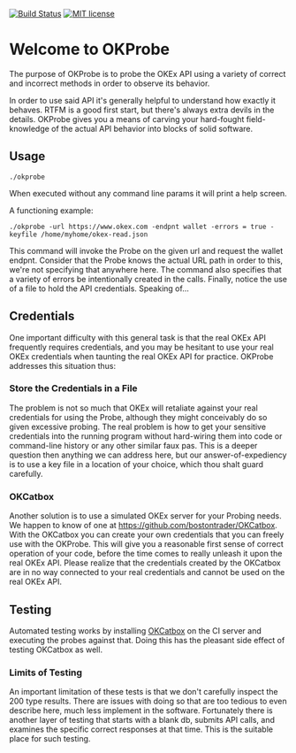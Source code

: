 [![Build Status](https://travis-ci.org/bostontrader/okprobe.svg?branch=master)](https://travis-ci.org/bostontrader/okprobe)
[![MIT license](http://img.shields.io/badge/license-MIT-brightgreen.svg)](http://opensource.org/licenses/MIT)

# Welcome to OKProbe
The purpose of OKProbe is to probe the OKEx API using a variety of correct and incorrect methods in order to observe its behavior.

In order to use said API it's generally helpful to understand how exactly it behaves.  RTFM is a good first start, but there's always extra devils in the details.  OKProbe gives you a means of carving your hard-fought field-knowledge of the actual API behavior into blocks of solid software.

## Usage
```
./okprobe
```
When executed without any command line params it will print a help screen.

A functioning example:

```
./okprobe -url https://www.okex.com -endpnt wallet -errors = true -keyfile /home/myhome/okex-read.json

```
This command will invoke the Probe on the given url and request the wallet endpnt.  Consider that the Probe knows the actual URL path in order to this, we're not specifying that anywhere here. The command also specifies that a variety of errors be intentionally created in the calls.  Finally, notice the use of a file to hold the API credentials. Speaking of...

## Credentials

One important difficulty with this general task is that the real OKEx API frequently requires credentials, and you may be hesitant to use your real OKEx credentials when taunting the real OKEx API for practice.  OKProbe addresses this situation thus:

### Store the Credentials in a File

The problem is not so much that OKEx will retaliate against your real credentials for using the Probe, although they might conceivably do so given excessive probing.  The real problem is how to get your sensitive credentials into the running program without hard-wiring them into code or command-line history or any other similar faux pas.  This is a deeper question then anything we can address here, but our answer-of-expediency is to use a key file in a location of your choice, which thou shalt guard carefully.


### OKCatbox

Another solution is to use a simulated OKEx server for your Probing needs.  We happen to know of one at https://github.com/bostontrader/OKCatbox.  With the OKCatbox you can create your own credentials that you can freely use with the OKProbe.  This will give you a reasonable first sense of correct operation of your code, before the time comes to really unleash it upon the real OKEx API.  Please realize that the credentials created by the OKCatbox are in no way connected to your real credentials and cannot be used on the real OKEx API.

## Testing

Automated testing works by installing [OKCatbox](https://github.com/bostontrader/okcatbox) on the CI server and executing the probes against that.  Doing this has the pleasant side effect of testing OKCatbox as well.

### Limits of Testing

An important limitation of these tests is that we don't carefully inspect the 200 type results.  There are issues with doing so that are too tedious to even describe here, much less implement in the software.  Fortunately there is another layer of testing that starts with a blank db, submits API calls, and examines the specific correct responses at that time.  This is the suitable place for such testing.